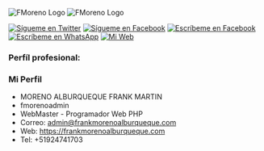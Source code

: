 ![FMoreno Logo](https://frankmorenoalburqueque.com/images/ico.png) ![FMoreno Logo](https://frankmorenoalburqueque.com/images/logo.png)

[![Sígueme en Twitter](https://img.shields.io/twitter/follow/sendgrid.svg?style=social&label=Sígueme)](https://twitter.com/FrankMartinMor1)
[![Sígueme en Facebook](https://img.shields.io/badge/Sígueme-Faccebook-blue)](https://facebook.com/FrankMartinMA)
[![Escríbeme en Facebook](https://img.shields.io/badge/Escríbeme-Messenger-blue)](https://m.me/FrankMartinMA)
[![Escríbeme en WhatsApp](https://img.shields.io/badge/Escríbeme-WhathApp-green)](https://wa.me/51924741703)
[![Mi Web](https://img.shields.io/badge/Mi_Página-Web-blueviolet)](https://frankmorenoalburqueque.com)

### Perfíl profesional:


### Mi Perfil

- MORENO ALBURQUEQUE FRANK MARTIN
- fmorenoadmin
- WebMaster - Programador Web PHP
- Correo: admin@frankmorenoalburqueque.com
- Web: https://frankmorenoalburqueque.com
- Tel: +51924741703
